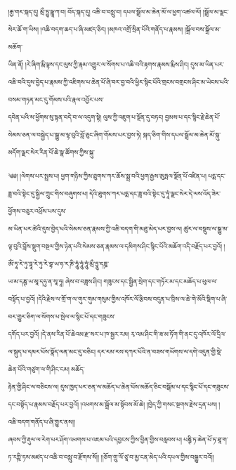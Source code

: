 ﻿  
།རྒྱ་གར་སྐད་དུ། མྲྀ་ཏྱུ་ཥྛཱ་ཀ་བ། བོད་སྐད་དུ། འཆི་བ་བསླུ་བ། དཔལ་སྒྲོལ་མ་ཆེན་མོ་ལ་ཕྱག་འཚལ་ལོ། །སྒྲོལ་མ་ལྗང་སེར་ཆོ་ག་ཡིས། །འཆི་བདག་ཆད་པ་ཞི་མཛད་ཅིང། །མཁའ་འགྲོ་སྲིན་པོའི་གནོད་པ་རྣམས། །སྒྲོལ་བས་སྒྲོལ་མ་མཆོག་  
ཡིན་ནོ། །རེ་ཞིག་རྨི་ལྟས་དང་ལུས་ཀྱི་རྣམ་འགྱུར་ལ་སོགས་པ་འཆི་བའི་རྟགས་རྣམས་རྨིས་ཤིང། དུས་མ་ཡིན་པར་འཆི་བའི་དུས་བྱེད་པ་རྣམས་ཀྱི་འཇིགས་པ་ཆེན་པོ་ཞི་བར་བྱ་བའི་ཕྱིར་སྙིང་པོའི་གྲངས་བགྲངས་ཤིང་མ་ཡེངས་པའི་བསམ་གཏན་མང་དུ་གོམས་པའི་རྣལ་འབྱོར་པས་  
དབེན་པའི་ས་ཕྱོགས་སུ་སྟན་བདེ་བ་ལ་འདུག་སྟེ། ལུས་ཀྱི་འཇུག་པ་སྔོན་དུ་བཏང། བྱམས་པ་དང་སྙིང་རྗེ་ཆེན་པོ་སེམས་ཅན་ལ་བསྐྱེད་པ་སྒྱུ་མ་ལྟ་བུའི་བློ་ཅུང་ཞིག་གོམས་པར་བྱས་ཏེ། སྐད་ཅིག་གིས་དཔལ་སྒྲོལ་མ་ཆེན་མོ་སྐུ་མདོག་ལྗང་སེར་རིན་པོ་ཆེ་སྣ་ཚོགས་ཀྱིས་སྐུ་  
  
༄༅། །ལེགས་པར་སྤྲས་པ། ཕྱག་གཉིས་ཀྱིས་ཐུགས་ཀར་ཆོས་སྨྲ་བའི་ཕྱག་རྒྱས་ཨུཏྤལ་སྔོན་པོ་འཛིན་པ། པདྨ་དང་ཟླ་བའི་སྟེང་དུ་སྐྱིལ་ཀྲུང་གིས་བཞུགས་པ། དེའི་ཐུགས་ཀར་པདྨ་དང་ཟླ་བའི་སྟེང་དུ་ཏཱཾ་ལྗང་སེར་དེ་ལས་འོད་ཟེར་ཕྱོགས་བཅུར་འཕྲོས་པས་དུས་  
མ་ཡིན་པར་ཚེའི་དུས་བྱེད་པའི་སེམས་ཅན་རྣམས་ཀྱི་འཆི་བདག་གི་མཐུ་མེད་པར་བྱས་ལ། ཚུར་ལ་བསྡུས་ལ་སྒྱུ་མ་ལྟ་བུའི་བློས་སྡུག་བསྔལ་གྱིས་ཉེན་པའི་སེམས་ཅན་རྣམས་ལ་དམིགས་ཤིང་སྙིང་པོའི་མཆོག་འདི་བརྗོད་པར་བྱའོ། །ཨོཾ་ཏཱ་རེ་ཏུ་ཏྟཱ་རེ་ཏུ་རེ་བྷ་ཡ་ཧ་ར་ཎི་ཧཱུཾ་ཧཱུཾ་ཧཱུཾ་མྲྀ་ཏྱཱུ་དཎྜ་  
ཡ་མ་དཎྚ་ཡ་མཱ་དཧུ་ན་སཱ་ཧཱ། ཞེས་བ་བཟླས་ཤིང། གཟུངས་དང་སྦྱིན་སྲེག་དང་གཏོར་མ་དང་མཆོད་པ་ཕུལ་ལ་བསྟོད་པ་བྱའོ། །དེའི་རྗེས་ལ་གྲོ་ག་ལ་གུར་གུམ་གསུམ་གྱིས་འཁོར་ལོ་རྩིབས་བདུན་པ་བྲིས་ལ་ཆེ་གེ་མོའི་སྡིག་པ་ཞི་བར་གྱུར་ཅིག་ལ་སོགས་པ་སྤེལ་ལ་སྙིང་པོ་དང་གཟུངས་  
དགོད་པར་བྱའོ། །དེ་ནས་རིན་པོ་ཆེའམ་རྫ་སར་པ་ཁ་སྦྱར་རམ། རྭ་འམ་ཤིང་གི་ཟ་མ་ཏོག་གི་ནང་དུ་འཁོར་ལོ་དྲིལ་ལ་སྐུད་པ་དམར་པོས་སྣོད་ལན་མང་དུ་བཅིང། དར་རམ་རས་དཀར་པོའི་ན་བཟས་གཡོགས་ལ་དགེ་འདུན་གྱི་སྡེ་ཆེན་པོའི་གཙུག་ལ་གི་ཤིང་ངམ། མཆོད་  
རྟེན་གྱི་ཤིང་ལ་བཅིངས་ལ། དུས་ཁྱད་པར་ཅན་ལ་མཆོད་པ་ཆེན་པོས་མཆོད་ཅིང་བསྒོམ་པ་དང་སྙིང་པོ་དང་གཟུངས་དང་བསྟོད་པ་རྣམས་བརྗོད་པར་བྱའོ། །འཕགས་མ་སྒྲོལ་མ་སྟོབས་མོ་ཆེ། །ཁྱེད་ཀྱི་གསང་སྔགས་རྗེས་དྲན་པས། །འཆི་བདག་གནོད་པ་ཞི་གྱུར་ནས།།  
ཞབས་ཀྱི་རྡུལ་ལ་རེག་པར་ཤོག་འཕགས་པ་འཇམ་པའི་དབྱངས་ཀྱིས་བྱིན་གྱིས་བརླབས་པ། པཎྚི་ཏ་ཆེན་པོ་ཏ་ཐཱ་ག་ཏ་རཀྵི་ཏས་མཛད་པ་འཆི་བ་བསླུ་བ་རྫོགས་སོ།། །།ཅོག་གྲུ་ལོ་ཙཱ་བ་མྱ་ངན་མེད་པའི་དཔལ་གྱིས་བསྒྱུར་བའོ།།  
  
  

